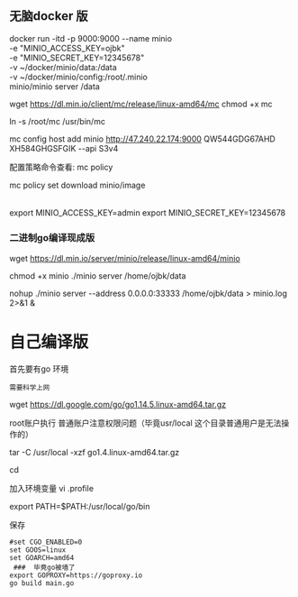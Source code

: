 ## 无脑docker 版

docker run  -itd -p 9000:9000 --name minio \
-e "MINIO_ACCESS_KEY=ojbk" \
-e "MINIO_SECRET_KEY=12345678" \
-v ~/docker/minio/data:/data \
-v ~/docker/minio/config:/root/.minio \
minio/minio server /data


wget https://dl.min.io/client/mc/release/linux-amd64/mc
chmod +x mc

ln -s /root/mc /usr/bin/mc


mc config host add minio http://47.240.22.174:9000 QW544GDG67AHD XH584GHGSFGIK --api S3v4


配置策略命令查看: mc policy

mc  policy  set  download  minio/image

######
export MINIO_ACCESS_KEY=admin
export MINIO_SECRET_KEY=12345678


### 二进制go编译现成版

wget https://dl.min.io/server/minio/release/linux-amd64/minio

chmod +x minio
./minio server /home/ojbk/data

nohup  ./minio server --address 0.0.0.0:33333 /home/ojbk/data > minio.log  2>&1 &




# 自己编译版

首先要有go 环境

	需要科学上网

wget https://dl.google.com/go/go1.14.5.linux-amd64.tar.gz

root账户执行 普通账户注意权限问题（毕竟usr/local 这个目录普通用户是无法操作的）

tar -C /usr/local -xzf go1.4.linux-amd64.tar.gz

cd 

加入环境变量
vi .profile 

export PATH=$PATH:/usr/local/go/bin

保存


	#set CGO_ENABLED=0
	set GOOS=linux
	set GOARCH=amd64
	 ###  毕竟go被墙了
	export GOPROXY=https://goproxy.io
	go build main.go



